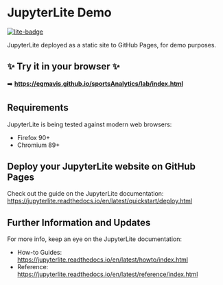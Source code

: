 # JupyterLite Demo

[![lite-badge](https://jupyterlite.rtfd.io/en/latest/_static/badge.svg)](https://egmavis.github.io/sportsAnalytics/lab/index.html)

JupyterLite deployed as a static site to GitHub Pages, for demo purposes.

## ✨ Try it in your browser ✨

➡️ **https://egmavis.github.io/sportsAnalytics/lab/index.html**

## Requirements

JupyterLite is being tested against modern web browsers:

- Firefox 90+
- Chromium 89+

## Deploy your JupyterLite website on GitHub Pages

Check out the guide on the JupyterLite documentation: https://jupyterlite.readthedocs.io/en/latest/quickstart/deploy.html

## Further Information and Updates

For more info, keep an eye on the JupyterLite documentation:

- How-to Guides: https://jupyterlite.readthedocs.io/en/latest/howto/index.html
- Reference: https://jupyterlite.readthedocs.io/en/latest/reference/index.html
